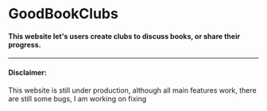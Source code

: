 # GoodBookClubs

<h4>This website let's users create clubs to discuss books, or share their progress.</h4>
<hr/>

<h4>Disclaimer:</h4>
<p>This website is still under production, although all main features work, there are still some bugs, I am working on fixing</p>

